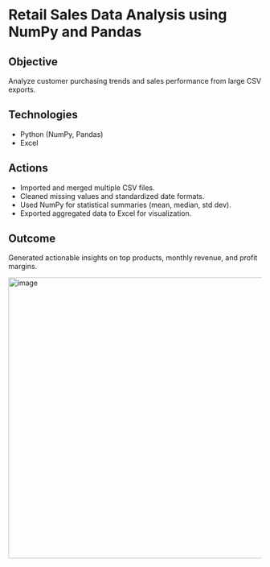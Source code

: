 # Retail Sales Data Analysis using NumPy and Pandas

## Objective
Analyze customer purchasing trends and sales performance from large CSV exports.

## Technologies
- Python (NumPy, Pandas)
- Excel

## Actions
- Imported and merged multiple CSV files.
- Cleaned missing values and standardized date formats.
- Used NumPy for statistical summaries (mean, median, std dev).
- Exported aggregated data to Excel for visualization.

## Outcome
Generated actionable insights on top products, monthly revenue, and profit margins.


<img width="586" height="558" alt="image" src="https://github.com/user-attachments/assets/af52a92a-2797-4c71-a72f-f22d9e91fea2" />
